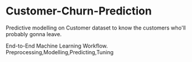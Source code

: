# Customer-Churn-Prediction
Predictive modelling on Customer dataset to know the customers who'll probably gonna leave.

End-to-End Machine Learning Workflow.
Preprocessing,Modelling,Predicting,Tuning

